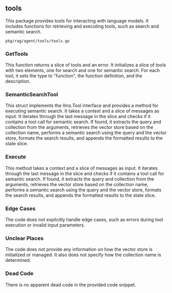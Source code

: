 ## tools

This package provides tools for interacting with language models. It includes functions for retrieving and executing tools, such as search and semantic search.

```
pkg/rag/agent/tools/tools.go
```

### GetTools

This function returns a slice of tools and an error. It initializes a slice of tools with two elements, one for search and one for semantic search. For each tool, it sets the type to "function", the function definition, and the description.

### SemanticSearchTool

This struct implements the llms.Tool interface and provides a method for executing semantic search. It takes a context and a slice of messages as input. It iterates through the last message in the slice and checks if it contains a tool call for semantic search. If found, it extracts the query and collection from the arguments, retrieves the vector store based on the collection name, performs a semantic search using the query and the vector store, formats the search results, and appends the formatted results to the state slice.

### Execute

This method takes a context and a slice of messages as input. It iterates through the last message in the slice and checks if it contains a tool call for semantic search. If found, it extracts the query and collection from the arguments, retrieves the vector store based on the collection name, performs a semantic search using the query and the vector store, formats the search results, and appends the formatted results to the state slice.

### Edge Cases

The code does not explicitly handle edge cases, such as errors during tool execution or invalid input parameters.

### Unclear Places

The code does not provide any information on how the vector store is initialized or managed. It also does not specify how the collection name is determined.

### Dead Code

There is no apparent dead code in the provided code snippet.

